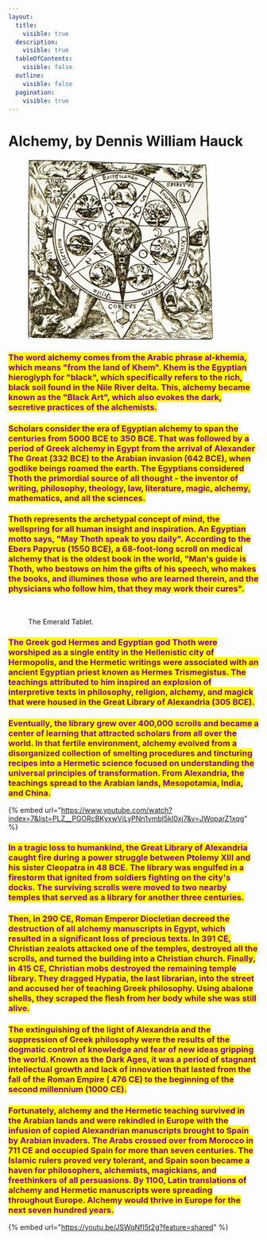 ```yaml
---
layout:
  title:
    visible: true
  description:
    visible: true
  tableOfContents:
    visible: false
  outline:
    visible: false
  pagination:
    visible: true
---
```


# Alchemy, by Dennis William Hauck

<figure><img src="../../../.gitbook/assets/2.png" alt="" width="375"><figcaption></figcaption></figure>

### <mark style="color:purple;">The word alchemy comes from the Arabic phrase al-khemia, which means "from the land of Khem". Khem is the Egyptian hieroglyph for "black", which specifically refers to the rich, black soil found in the Nile River delta. This, alchemy became known as the "Black Art", which also evokes the dark, secretive practices of the alchemists.</mark>

### <mark style="color:purple;">Scholars consider the era of Egyptian alchemy to span the centuries from 5000 BCE to 350 BCE. That was followed by a period of Greek alchemy in Egypt from the arrival of Alexander The Great (332 BCE) to the Arabian invasion (642 BCE), when godlike beings roamed the earth. The Egyptians considered Thoth the primordial source of all thought - the inventor of writing, philosophy, theology, law, literature, magic, alchemy, mathematics, and all the sciences.</mark>

### <mark style="color:purple;">Thoth represents the archetypal concept of mind, the wellspring for all human insight and inspiration. An Egyptian motto says, "May Thoth speak to you daily". According to the Ebers Papyrus (1550 BCE), a  68-foot-long scroll on medical alchemy that is the oldest book in the world, "Man's guide is Thoth, who bestows on him the gifts of his speech, who makes the books, and illumines those who are learned therein, and the physicians who follow him, that they may work their cures".</mark>

<figure><img src="../../../.gitbook/assets/IMG_7032.png" alt="" width="375"><figcaption><p>The Emerald Tablet.</p></figcaption></figure>

### <mark style="color:purple;">The Greek god Hermes and Egyptian god Thoth were worshiped as a single entity in the Hellenistic city of Hermopolis, and the Hermetic writings were associated with an ancient Egyptian priest known as Hermes Trismegistus. The teachings attributed to him inspired an explosion of interpretive texts in philosophy, religion, alchemy, and magick that were housed in the Great Library of Alexandria (305 BCE).</mark>

### <mark style="color:purple;">Eventually, the library grew over 400,000 scrolls and became a center of learning that attracted scholars from all over the world. In that fertile environment, alchemy evolved from a disorganized collection of smelting procedures and tincturing recipes into a Hermetic science focused on understanding the universal principles of transformation. From Alexandria, the teachings spread to the Arabian lands, Mesopotamia, India, and China.</mark>

{% embed url="https://www.youtube.com/watch?index=7&list=PLZ__PGORcBKyxwViLyPNn1vmbI5kl0xj7&v=JWoparZ1xqg" %}

### <mark style="color:purple;">In a tragic loss to humankind, the Great Library of Alexandria caught fire during a power struggle between Ptolemy XIII and his sister Cleopatra in 48 BCE. The library was engulfed in a firestorm that ignited from soldiers fighting on the city's docks. The surviving scrolls were moved to two nearby temples that served as a library for another three centuries.</mark>

### <mark style="color:purple;">Then, in 290 CE, Roman Emperor Diocletian decreed the destruction of all alchemy manuscripts in Egypt, which resulted in a significant loss of precious texts. In 391 CE, Christian zealots attacked one of the temples, destroyed all the scrolls, and turned the building into a Christian church. Finally, in 415 CE, Christian mobs destroyed the remaining temple library. They dragged Hypatia, the last librarian, into the street and accused her of teaching Greek philosophy. Using abalone shells, they scraped the flesh from her body while she was still alive.</mark>

### <mark style="color:purple;">The extinguishing of the light of Alexandria and the suppression of Greek philosophy were the results of the dogmatic control of knowledge and fear of new ideas gripping the world. Known as the Dark Ages, it was a period of stagnant intellectual growth and lack of innovation that lasted from the fall of the Roman Empire ( 476 CE) to the beginning of the second millennium (1000 CE).</mark>

### <mark style="color:purple;">Fortunately, alchemy and the Hermetic teaching survived in the Arabian lands and were rekindled in Europe with the infusion of copied Alexandrian manuscripts brought to Spain by Arabian invaders. The Arabs crossed over from Morocco in 711 CE and occupied Spain for more than seven centuries. The Islamic rulers proved very tolerant, and Spain soon became a haven for philosophers, alchemists, magickians, and freethinkers of all persuasions. By 1100, Latin translations of alchemy and Hermetic manuscripts were spreading throughout Europe. Alchemy would thrive in Europe for the next seven hundred years.</mark>

{% embed url="https://youtu.be/JSWqNfI5t2g?feature=shared" %}
